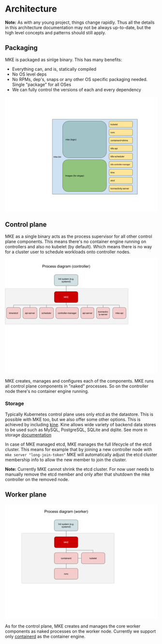 # Architecture

**Note:** As with any young project, things change rapidly. Thus all the details in this architecture documentation may not be always up-to-date, but the high level concepts and patterns should still apply.

## Packaging

MKE is packaged as sinlge binary. This has many benefits:
- Everything can, and is, statically compiled
- No OS level deps
- No RPMs, dep's, snaps or any other OS specific packaging needed. Single "package" for all OSes
- We can fully control the versions of each and every dependency

![MKE packaging as single binary](mke_packaging.png)

## Control plane

MKE as a single binary acts as the process supervisor for all other control plane components. This means there's no container engine running on controllers and also no kubelet (by default). Which means there is no way for a cluster user to schedule workloads onto controller nodes.

![MKE Controller processes](mke_controller_processes.png)

MKE creates, manages and configures each of the components. MKE runs all control plane components in "naked" processes. So on the controller node there's no container engine running.

### Storage

Typically Kubernetes control plane uses only etcd as the datastore. This is possible with MKE too, but we also offer some other options. This is achieved by including [kine](https://github.com/rancher/kine/). Kine allows wide variety of backend data stores to be used such as MySQL, PostgreSQL, SQLite and dqlite. See more in storage [documentation](configuration.md#spec.storage)

In case of MKE managed etcd, MKE manages the full lifecycle of the etcd cluster. This means for example that by joining a new controller node with `mke server "long-join-token"` MKE will automatically adjust the etcd cluster membership info to allow the new member to join the cluster.

**Note:** Currently MKE cannot shrink the etcd cluster. For now user needs to manually remove the etcd member and only after that shutdown the mke controller on the removed node.

## Worker plane

![MKE worker processes](mke_worker_processes.png)

As for the control plane, MKE creates and manages the core worker components as naked processes on the worker node. Currently we support only [containerd](containerd.io) as the container engine.
